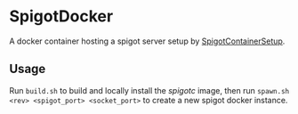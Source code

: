 # SpigotDocker

A docker container hosting a spigot server setup by [SpigotContainerSetup](https://github.com/BlvckBytes/SpigotContainerSetup).

## Usage

Run `build.sh` to build and locally install the *spigotc* image, then run `spawn.sh <rev> <spigot_port> <socket_port>` to create a new spigot docker instance.
